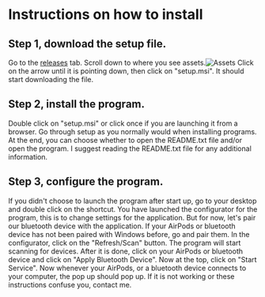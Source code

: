 # Instructions on how to install

## Step 1, download the setup file.
Go to the [releases](https://github.com/LavamasterYT/AirPods-for-Windows/releases) tab.
Scroll down to where you see assets.![Assets](https://i.imgur.com/gfIB2jw.png)
Click on the arrow until it is pointing down, then click on "setup.msi".
It should start downloading the file.

## Step 2, install the program.
Double click on "setup.msi" or click once if you are launching it from a browser.
Go through setup as you normally would when installing programs.
At the end, you can choose whether to open the README.txt file and/or open the program. I suggest reading the README.txt file for any additional information.

## Step 3, configure the program.
If you didn't choose to launch the program after start up, go to your desktop and double click on the shortcut.
You have launched the configurator for the program, this is to change settings for the application. But for now, let's pair our bluetooth device with the application.
If your AirPods or bluetooth device has not been paired with Windows before, go and pair them.
In the configurator, click on the "Refresh/Scan" button. The program will start scanning for devices.
After it is done, click on your AirPods or bluetooth device and click on "Apply Bluetooth Device".
Now at the top, click on "Start Service".
Now whenever your AirPods, or a bluetooth device connects to your computer, the pop up should pop up.
If it is not working or these instructions confuse you, contact me.
